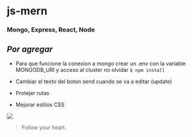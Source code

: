 # js-mern

### Mongo, Express, React, Node

## _Por agregar_ 

- Para que funcione la conexion a mongo crear un .env con la variable MONGODB_URI y acceso al cluster no olvidar `$ npm install`

- Cambiar el texto del boton send cuando se va a editar (update)

- Protejer rutas

- Mejorar estilos CSS


![](https://pandao.github.io/editor.md/examples/images/4.jpg)

> Follow your heart.
